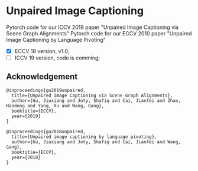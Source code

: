 # Unpaired Image Captioning

Pytorch code for our ICCV 2019 paper "Unpaired Image Captioning via Scene Graph Alignments"
Pytorch code for our ECCV 2010 paper "Unpaired Image Captioning by Language Pivoting"

- [x] ECCV 18 version, v1.0;
- [ ] ICCV 19 version, code is comming;

## Acknowledgement
```
@inproceedings{gu2019unpaired,
  title={Unpaired Image Captioning via Scene Graph Alignments},
  author={Gu, Jiuxiang and Joty, Shafiq and Cai, Jianfei and Zhao, Handong and Yang, Xu and Wang, Gang},
  booktitle={ICCV},
  year={2019}
}

@inproceedings{gu2018unpaired,
  title={Unpaired image captioning by language pivoting},
  author={Gu, Jiuxiang and Joty, Shafiq and Cai, Jianfei and Wang, Gang},
  booktitle={ECCV},
  year={2018}
}
```
